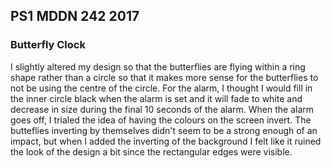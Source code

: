 ## PS1 MDDN 242 2017

### Butterfly Clock

I slightly altered my design so that the butterflies are flying within a ring shape rather than a circle so that it makes more sense for the butterflies to not be using the centre of the circle. For the alarm, I thought I would fill in the inner circle black when the alarm is set and it will fade to white and decrease in size during the final 10 seconds of the alarm. When the alarm goes off, I trialed the idea of having the colours on the screen invert. The butteflies inverting by themselves didn't seem to be a strong enough of an impact, but when I added the inverting of the background I felt like it ruined the look of the design a bit since the rectangular edges were visible. 